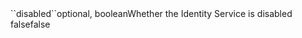 <tr><td>``disabled``</td><td>optional, boolean</td><td>Whether the Identity Service is disabled </td><td>false</td><td>false</td></tr>
